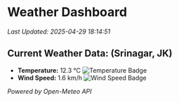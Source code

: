 
# Weather Dashboard

_Last Updated: 2025-04-29 18:14:51_

## Current Weather Data: (Srinagar, JK)
- **Temperature:** 12.3 °C ![Temperature Badge](https://img.shields.io/badge/Temperature-Low%20Temp-blue)
- **Wind Speed:** 1.6 km/h ![Wind Speed Badge](https://img.shields.io/badge/Wind%20Speed-Light%20Wind-blue)

*Powered by Open-Meteo API*

